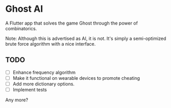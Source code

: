 # Ghost AI

A Flutter app that solves the game Ghost through the power of combinatorics.

Note: Although this is advertised as AI, it is not. It's simply a semi-optimized brute force algorithm with a nice interface.

## TODO

- [ ] Enhance frequency algorithm
- [ ] Make it functional on wearable devices to promote cheating
- [ ] Add more dictionary options.
- [ ] Implement tests

Any more?
